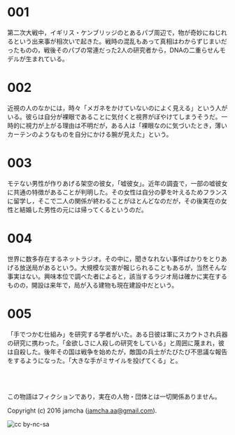 # 001

第二次大戦中，イギリス・ケンブリッジのとあるパブ周辺で，物が奇妙にねじれるという出来事が相次いで起きた。戦時の混乱もあって真相はわからずじまいだったものの，戦後そのパブの常連だった2人の研究者から，DNAの二重らせんモデルが生まれている。  

# 002

近視の人のなかには，時々「メガネをかけていないのによく見える」という人がいる。彼らは自分が裸眼であることに気付くと視界がぼやけてしまうそうだ。一時的に視力が上がる理由は不明だが，ある人は「裸眼なのに気づいたとき，薄いカーテンのようなものを自分にかける腕が見えた」という。  

# 003

モテない男性が作りあげる架空の彼女，「嘘彼女」。近年の調査で，一部の嘘彼女に共通の特徴があることが判明した。その女性は自分の夢を叶えるためフランスに留学し，そこで二人の関係が終わることがほとんどなのだが，その後実在の女性と結婚した男性の元には帰ってくるというのだ。  

# 004

世界に数多存在するネットラジオ。その中に，聞きなれない事件ばかりをとりあげる放送局があるという。大規模な災害が報じられることもあるが，当然そんな事実はない。興味本位で調べた者によると，該当するラジオ局は確かに実在するものの，開設は来年で，局が入る建物も現在建設中だという。  

# 005

「手でつかむ仕組み」を研究する学者がいた。ある日彼は軍にスカウトされ兵器の研究に携わった。「金欲しさに人殺しの研究をしている」と周囲に蔑まれ，彼は自殺した。後年その国は戦争を始めたが，敵国の兵士がたびたび不思議な報告をするようになった。「大きな手がミサイルを投げてくる」と。  

<br>  
<br>  

この物語はフィクションであり，実在の人物・団体とは一切関係ありません。  

Copyright (c) 2016 jamcha (jamcha.aa@gmail.com).  

![cc by-nc-sa](http://i.creativecommons.org/l/by-nc-sa/4.0/88x31.png)
